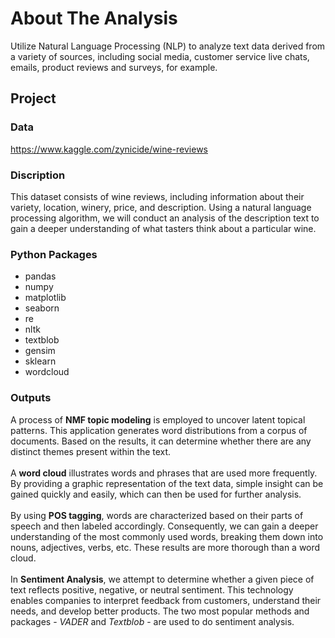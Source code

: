 # About The Analysis
Utilize Natural Language Processing (NLP) to analyze text data derived from a variety of sources, including social media, customer service live chats, emails, product reviews and surveys, for example.

## Project

### Data
https://www.kaggle.com/zynicide/wine-reviews

### Discription
This dataset consists of wine reviews, including information about their variety, location, winery, price, and description. Using a natural language processing algorithm, we will conduct an analysis of the description text to gain a deeper understanding of what tasters think about a particular wine.

### Python Packages
* pandas
* numpy
* matplotlib
* seaborn
* re
* nltk
* textblob
* gensim
* sklearn
* wordcloud

### Outputs
A process of **NMF topic modeling** is employed to uncover latent topical patterns. This application generates word distributions from a corpus of documents. Based on the results, it can determine whether there are any distinct themes present within the text.
<br><br>
A **word cloud** illustrates words and phrases that are used more frequently. By providing a graphic representation of the text data, simple insight can be gained quickly and easily, which can then be used for further analysis.
<br><br>
By using **POS tagging**, words are characterized based on their parts of speech and then labeled accordingly. Consequently, we can gain a deeper understanding of the most commonly used words, breaking them down into nouns, adjectives, verbs, etc. These results are more thorough than a word cloud.
<br><br>
In **Sentiment Analysis**, we attempt to determine whether a given piece of text reflects positive, negative, or neutral sentiment. This technology enables companies to interpret feedback from customers, understand their needs, and develop better products. The two most popular methods and packages - *VADER* and *Textblob* - are used to do sentiment analysis.
